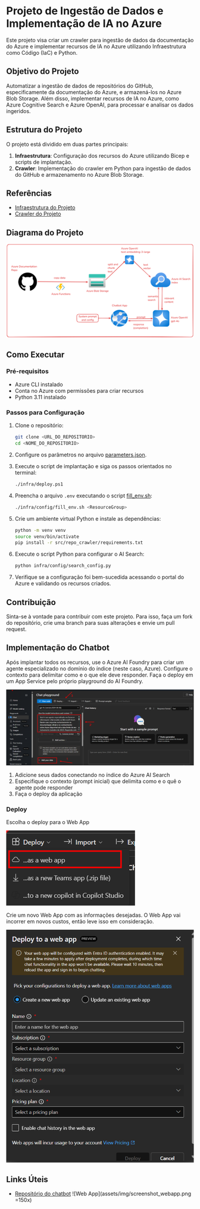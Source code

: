 # Projeto de Ingestão de Dados e Implementação de IA no Azure
Este projeto visa criar um crawler para ingestão de dados da documentação do Azure e implementar recursos de IA no Azure utilizando Infraestrutura como Código (IaC) e Python.

## Objetivo do Projeto

Automatizar a ingestão de dados de repositórios do GitHub, especificamente da documentação do Azure, e armazená-los no Azure Blob Storage. Além disso, implementar recursos de IA no Azure, como Azure Cognitive Search e Azure OpenAI, para processar e analisar os dados ingeridos.

## Estrutura do Projeto

O projeto está dividido em duas partes principais:

1. **Infraestrutura**: Configuração dos recursos do Azure utilizando Bicep e scripts de implantação.
2. **Crawler**: Implementação do crawler em Python para ingestão de dados do GitHub e armazenamento no Azure Blob Storage.

## Referências

- [Infraestrutura do Projeto](infra/README.md)
- [Crawler do Projeto](src/repo_crawler/README.md)

## Diagrama do Projeto

![Diagrama do Projeto](assets/img/diagrama.png)

## Como Executar

### Pré-requisitos

- Azure CLI instalado
- Conta no Azure com permissões para criar recursos
- Python 3.11 instalado

### Passos para Configuração

1. Clone o repositório:
    ```sh
    git clone <URL_DO_REPOSITORIO>
    cd <NOME_DO_REPOSITORIO>
    ```

2. Configure os parâmetros no arquivo [parameters.json](http://_vscodecontentref_/0).

3. Execute o script de implantação e siga os passos orientados no terminal:
    ```sh
    ./infra/deploy.ps1
    ```

4. Preencha o arquivo `.env` executando o script [fill_env.sh](http://_vscodecontentref_/1):
    ```sh
    ./infra/config/fill_env.sh <ResourceGroup>
    ```

5. Crie um ambiente virtual Python e instale as dependências:
    ```sh
    python -m venv venv
    source venv/bin/activate
    pip install -r src/repo_crawler/requirements.txt
    ```

6. Execute o script Python para configurar o AI Search:
    ```sh
    python infra/config/search_config.py
    ```

7. Verifique se a configuração foi bem-sucedida acessando o portal do Azure e validando os recursos criados.

## Contribuição

Sinta-se à vontade para contribuir com este projeto. Para isso, faça um fork do repositório, crie uma branch para suas alterações e envie um pull request.

## Implementação do Chatbot

Após implantar todos os recursos, use o Azure AI Foundry para criar um agente especializado no domínio do índice (neste caso, Azure). Configure o contexto para delimitar como e o que ele deve responder. Faça o deploy em um App Service pelo próprio playground do AI Foundry.

![Chat Playground](assets/img/screenshot_playground.png)

1. Adicione seus dados conectando no índice do Azure AI Search
2. Especifique o contexto (prompt inicial) que delimita como e o quê o agente pode responder
3. Faça o deploy da aplicação

### Deploy

Escolha o deploy para o Web App

![Deploy](assets/img/screenshot_deploy.png)

Crie um novo Web App com as informações desejadas. O Web App vai incorrer em novos custos, então leve isso em consideração.


![Web App](assets/img/screenshot_webapp.png)



## Links Úteis

- [Repositório do chatbot](https://github.com/microsoft/sample-app-aoai-chatGPT) ![Web App](assets/img/screenshot_webapp.png =150x)

